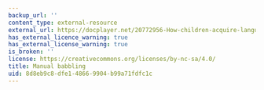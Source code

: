```yaml
---
backup_url: ''
content_type: external-resource
external_url: https://docplayer.net/20772956-How-children-acquire-language-a-new-answer-by-dr-laura-ann-petitto.html
has_external_licence_warning: true
has_external_license_warning: true
is_broken: ''
license: https://creativecommons.org/licenses/by-nc-sa/4.0/
title: Manual babbling
uid: 8d8eb9c8-dfe1-4866-9904-b99a71fdfc1c
---
```

